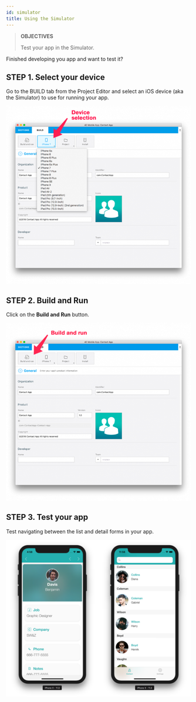 ```yaml
---
id: simulator
title: Using the Simulator
---
```


>**OBJECTIVES**
>
> Test your app in the Simulator.

Finished developing you app and want to test it?

## STEP 1. Select your device

Go to the BUILD tab from the Project Editor and select an iOS device (aka the Simulator) to use for running your app.

![Device selection](../assets/en/device-selection-4D-for-ios.png)

## STEP 2. Build and Run

Click on the **Build and Run** button.

![Build and Run](../assets/en/build-and-run-4D-for-iOS.png)

## STEP 3. Test your app

Test navigating between the list and detail forms in your app.

![Test in Simulator](../assets/en/simulator-forms-4D-for-iOS.png) 

